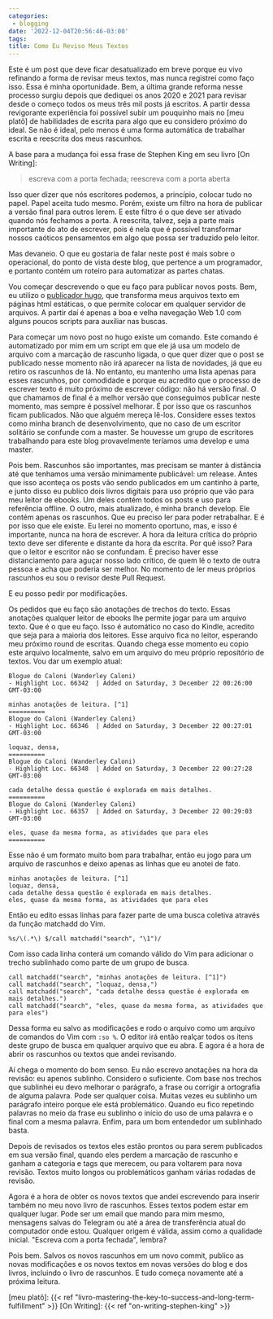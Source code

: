 ```yaml
---
categories:
 - blogging
date: '2022-12-04T20:56:46-03:00'
tags:
title: Como Eu Reviso Meus Textos
---
```


Este é um post que deve ficar desatualizado em breve porque eu vivo refinando a forma de revisar meus textos, mas nunca registrei como faço isso. Essa é minha oportunidade. Bem, a última grande reforma nesse processo surgiu depois que dediquei os anos 2020 e 2021 para revisar desde o começo todos os meus três mil posts já escritos. A partir dessa revigorante experiência foi possível subir um pouquinho mais no [meu platô] de habilidades de escrita para algo que eu considero próximo do ideal. Se não é ideal, pelo menos é uma forma automática de trabalhar escrita e reescrita dos meus rascunhos.

A base para a mudança foi essa frase de Stephen King em seu livro [On Writing]:

> escreva com a porta fechada; reescreva com a porta aberta

Isso quer dizer que nós escritores podemos, a princípio, colocar tudo no papel. Papel aceita tudo mesmo. Porém, existe um filtro na hora de publicar a versão final para outros lerem. E este filtro é o que deve ser ativado quando nós fechamos a porta. A reescrita, talvez, seja a parte mais importante do ato de escrever, pois é nela que é possível transformar nossos caóticos pensamentos em algo que possa ser traduzido pelo leitor.

Mas devaneio. O que eu gostaria de falar neste post é mais sobre o operacional, do ponto de vista deste blog, que pertence a um programador, e portanto contém um roteiro para automatizar as partes chatas.

Vou começar descrevendo o que eu faço para publicar novos posts. Bem, eu utilizo o [publicador hugo](https://gohugo.io/), que transforma meus arquivos texto em páginas html estáticas, o que permite colocar em qualquer servidor de arquivos. A partir daí é apenas a boa e velha navegação Web 1.0 com alguns poucos scripts para auxiliar nas buscas.

Para começar um novo post no hugo existe um comando. Este comando é automatizado por mim em um script em que ele já usa um modelo de arquivo com a marcação de rascunho ligada, o que quer dizer que o post se publicado nesse momento não irá aparecer na lista de novidades, já que eu retiro os rascunhos de lá. No entanto, eu mantenho uma lista apenas para esses rascunhos, por comodidade e porque eu acredito que o processo de escrever texto é muito próximo de escrever código: não há versão final. O que chamamos de final é a melhor versão que conseguimos publicar neste momento, mas sempre é possível melhorar. É por isso que os rascunhos ficam publicados. Não que alguém mereça lê-los. Considere esses textos como minha branch de desenvolvimento, que no caso de um escritor solitário se confunde com a master. Se houvesse um grupo de escritores trabalhando para este blog provavelmente teríamos uma develop e uma master.

Pois bem. Rascunhos são importantes, mas precisam se manter à distância até que tenhamos uma versão minimamente publicável: um release. Antes que isso aconteça os posts vão sendo publicados em um cantinho à parte, e junto disso eu publico dois livros digitais para uso próprio que vão para meu leitor de ebooks. Um deles contém todos os posts e uso para referência offline. O outro, mais atualizado, é minha branch develop. Ele contém apenas os rascunhos. Que eu preciso ler para poder retrabalhar. E é por isso que ele existe. Eu lerei no momento oportuno, mas, e isso é importante, nunca na hora de escrever. A hora da leitura crítica do próprio texto deve ser diferente e distante da hora da escrita. Por quê isso? Para que o leitor e escritor não se confundam. É preciso haver esse distanciamento para aguçar nosso lado crítico, de quem lê o texto de outra pessoa e acha que poderia ser melhor. No momento de ler meus próprios rascunhos eu sou o revisor deste Pull Request.

E eu posso pedir por modificações.

Os pedidos que eu faço são anotações de trechos do texto. Essas anotações qualquer leitor de ebooks lhe permite jogar para um arquivo texto. Que é o que eu faço. Isso é automático no caso do Kindle, acredito que seja para a maioria dos leitores. Esse arquivo fica no leitor, esperando meu próximo round de escritas. Quando chega esse momento eu copio este arquivo localmente, salvo em um arquivo do meu próprio repositório de textos. Vou dar um exemplo atual:

```
Blogue do Caloni (Wanderley Caloni)
- Highlight Loc. 66342  | Added on Saturday, 3 December 22 00:26:00 GMT-03:00

minhas anotações de leitura. [^1] 
==========
Blogue do Caloni (Wanderley Caloni)
- Highlight Loc. 66346  | Added on Saturday, 3 December 22 00:27:01 GMT-03:00

loquaz, densa, 
==========
Blogue do Caloni (Wanderley Caloni)
- Highlight Loc. 66348  | Added on Saturday, 3 December 22 00:27:28 GMT-03:00

cada detalhe dessa questão é explorada em mais detalhes. 
==========
Blogue do Caloni (Wanderley Caloni)
- Highlight Loc. 66357  | Added on Saturday, 3 December 22 00:29:03 GMT-03:00

eles, quase da mesma forma, as atividades que para eles 
==========
```

Esse não é um formato muito bom para trabalhar, então eu jogo para um arquivo de rascunhos e deixo apenas as linhas que eu anotei de fato.

```
minhas anotações de leitura. [^1] 
loquaz, densa, 
cada detalhe dessa questão é explorada em mais detalhes. 
eles, quase da mesma forma, as atividades que para eles 
```

Então eu edito essas linhas para fazer parte de uma busca coletiva através da função matchadd do Vim.

```
%s/\(.*\) $/call matchadd("search", "\1")/
```

Com isso cada linha conterá um comando válido do Vim para adicionar o trecho sublinhado como parte de um grupo de busca.

```
call matchadd("search", "minhas anotações de leitura. [^1]")
call matchadd("search", "loquaz, densa,")
call matchadd("search", "cada detalhe dessa questão é explorada em mais detalhes.")
call matchadd("search", "eles, quase da mesma forma, as atividades que para eles")
```

Dessa forma eu salvo as modificações e rodo o arquivo como um arquivo de comandos do Vim com `:so %`. O editor irá então realçar todos os itens deste grupo de busca em qualquer arquivo que eu abra. E agora é a hora de abrir os rascunhos ou textos que andei revisando.

Aí chega o momento do bom senso. Eu não escrevo anotações na hora da revisão: eu apenos sublinho. Considero o suficiente. Com base nos trechos que sublinhei eu devo melhorar o parágrafo, a frase ou corrigir a ortografia de alguma palavra. Pode ser qualquer coisa. Muitas vezes eu sublinho um parágrafo inteiro porque ele está problemático. Quando eu fico repetindo palavras no meio da frase eu sublinho o início do uso de uma palavra e o final com a mesma palavra. Enfim, para um bom entendedor um sublinhado basta.

Depois de revisados os textos eles estão prontos ou para serem publicados em sua versão final, quando eles perdem a marcação de rascunho e ganham a categoria e tags que merecem, ou para voltarem para nova revisão. Textos muito longos ou problemáticos ganham várias rodadas de revisão.

Agora é a hora de obter os novos textos que andei escrevendo para inserir também no meu novo livro de rascunhos. Esses textos podem estar em qualquer lugar. Pode ser um email que mando para mim mesmo, mensagens salvas do Telegram ou até a área de transferência atual do computador onde estou. Qualquer origem é válida, assim como a qualidade inicial. "Escreva com a porta fechada", lembra?

Pois bem. Salvos os novos rascunhos em um novo commit, publico as novas modificações e os novos textos em novas versões do blog e dos livros, incluindo o livro de rascunhos. E tudo começa novamente até a próxima leitura.

[meu platô]: {{< ref "livro-mastering-the-key-to-success-and-long-term-fulfillment" >}}
[On Writing]: {{< ref "on-writing-stephen-king" >}}
